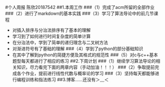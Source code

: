#个人周报 陈欣20187542
##1.本周工作
###（1）完成了acm所留的全部作业
###（2）进行了markdown的基本实践
###（3）学习了算法导论中的前几节课程
  * 对插入排序与分治法排序有了基本的理解
  * 学习到了如何进行时间复杂度的简单计算
  * 在分治法中，学到了简单的递归理念与二叉树方法
  * 对渐进符号有了基础的理解
###（4）学到了python的部分基础知识
  * 在其中了解到python的简捷方便及其格式的规范性
###（5）对c与c++基本题型每天都进行了相应的练习
##2.下周计划
###（1）继续学习算法导论的相关知识，尽力看完下面的两章内容（手动加油！！！）
###（2）争取提前完成各个作业，提前进行线性代数与概率论的学习
###（3）坚持每天都能够进行编程训练和指法练习
##3.博客……还没有＞﹏＜